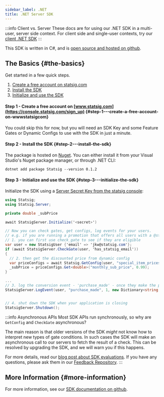 ```yaml
---
sidebar_label: .NET
title: .NET Server SDK
---
```


:::info Client vs. Server
These docs are for using our .NET SDK in a multi-user, server side context. For client side and single-user contexts, try our [client .NET SDK](/client/dotnetSDK)
:::

This SDK is written in C#, and is [open source and hosted on github](https://github.com/statsig-io/dotnet-sdk).

## The Basics {#the-basics}

Get started in a few quick steps.

1. [Create a free account on statsig.com](#step1)
2. [Install the SDK](#step2)
3. [Initialize and use the SDK](#step3)

<a name="step1"></a>

#### Step 1 - Create a free account on [www.statsig.com](https://console.statsig.com/sign_up) {#step-1---create-a-free-account-on-wwwstatsigcom}

You could skip this for now, but you will need an SDK Key and some Feature Gates or Dynamic Configs to use with the SDK in just a minute.

<a name="step2"></a>

#### Step 2 - Install the SDK {#step-2---install-the-sdk}

The package is hosted on [Nuget](https://www.nuget.org/packages/Statsig/). You can either install it from your Visual Studio's Nuget package manager, or through .NET CLI:

```shell
dotnet add package Statsig --version 0.1.2
```

<a name="step3"></a>

#### Step 3 - Initialize and use the SDK {#step-3---initialize-the-sdk}

Initialize the SDK using a [Server Secret Key from the statsig console](https://console.statsig.com/api_keys):

```csharp
using Statsig;
using Statsig.Server;

private double _subPrice

await StatsigServer.Initialize('<secret>')

// Now you can check gates, get configs, log events for your users.
// e.g. if you are running a promotion that offers all users with a @statsig.com email a discounted price on your monthly subscription service,
// 1. you can first use check_gate to see if they are eligible
var user = new StatsigUser {'email' => 'jkw@statsig.com'};
if (await StatsigServer.CheckGate(user, 'has_statsig_email'))
{
  // 2. then get the discounted price from dynamic config
  var priceConfigs = await Statsig.GetConfig(user, "special_item_prices");
  _subPrice = priceConfigs.Get<double>("monthly_sub_price", 0.99);
}

...
// 3. log the conversion event - 'purchase_made' - once they make the purchase
StatsigServer.LogEvent(user, "purchase_made", 1, new Dictionary<string, string>(){ { "price", _subPrice.ToString() } });


// 4. shut down the SDK when your application is closing
StatsigServer.Shutdown();
```

:::info Asynchronous APIs
Most SDK APIs run synchronously, so why are `GetConfig` and `CheckGate` asynchronous?

The main reason is that older versions of the SDK _might_ not know how to interpret new types of gate conditions. In such cases the SDK will make an asynchronous call to our servers to fetch the result of a check. This can be resolved by upgrading the SDK, and we will warn you if this happens.

For more details, read our [blog post about SDK evaluations](https://blog.statsig.com/evaluating-feature-gates-in-the-statsig-sdk-a6f8881a1ad8). If you have any questions, please ask them in our [Feedback Repository](https://github.com/statsig-io/statsig-feedback/issues).
:::

## More Information {#more-information}

For more information, see our [SDK documentation on github](https://github.com/statsig-io/dotnet-sdk).
